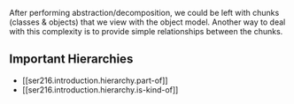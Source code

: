 
After performing abstraction/decomposition, we could be left with chunks (classes & objects) that we view with the object model. Another way to deal with this complexity is to provide simple relationships between the chunks.

## Important Hierarchies

- [[ser216.introduction.hierarchy.part-of]]
- [[ser216.introduction.hierarchy.is-kind-of]]
